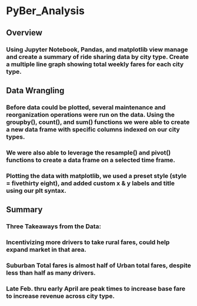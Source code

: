 # PyBer_Analysis
## Overview
### Using Jupyter Notebook, Pandas, and matplotlib view manage and create a summary of ride sharing data by city type. Create a multiple line graph showing total weekly fares for each city type.


## Data Wrangling

### Before data could be plotted, several maintenance and reorganization operations were run on the data. Using the groupby(), count(), and sum() functions we were able to create a new data frame with specific columns indexed on our city types.

### We were also able to leverage the resample() and pivot() functions to create a data frame on a selected time frame. 

### Plotting the data with matplotlib, we used a preset style (style = fivethirty eight), and added custom x & y labels and title using our plt syntax.

## Summary 
### Three Takeaways from the Data:
### Incentivizing more drivers to take rural fares, could help expand market in that area.
### Suburban Total fares is almost half of Urban total fares, despite less than half as many drivers.
### Late Feb. thru early April are peak times to increase base fare to increase revenue across city type.
